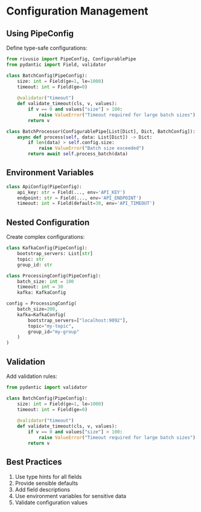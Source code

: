 # Configuration Management

## Using PipeConfig

Define type-safe configurations:

```python
from rivusio import PipeConfig, ConfigurablePipe
from pydantic import Field, validator

class BatchConfig(PipeConfig):
    size: int = Field(ge=1, le=1000)
    timeout: int = Field(ge=0)
    
    @validator("timeout")
    def validate_timeout(cls, v, values):
        if v == 0 and values["size"] > 100:
            raise ValueError("Timeout required for large batch sizes")
        return v

class BatchProcessor(ConfigurablePipe[List[Dict], Dict, BatchConfig]):
    async def process(self, data: List[Dict]) -> Dict:
        if len(data) > self.config.size:
            raise ValueError("Batch size exceeded")
        return await self.process_batch(data)
```

## Environment Variables

```python
class ApiConfig(PipeConfig):
    api_key: str = Field(..., env='API_KEY')
    endpoint: str = Field(..., env='API_ENDPOINT')
    timeout: int = Field(default=30, env='API_TIMEOUT')
```

## Nested Configuration

Create complex configurations:

```python
class KafkaConfig(PipeConfig):
    bootstrap_servers: List[str]
    topic: str
    group_id: str

class ProcessingConfig(PipeConfig):
    batch_size: int = 100
    timeout: int = 30
    kafka: KafkaConfig

config = ProcessingConfig(
    batch_size=200,
    kafka=KafkaConfig(
        bootstrap_servers=["localhost:9092"],
        topic="my-topic",
        group_id="my-group"
    )
)
```

## Validation

Add validation rules:

```python
from pydantic import validator

class BatchConfig(PipeConfig):
    size: int = Field(ge=1, le=1000)
    timeout: int = Field(ge=0)
    
    @validator("timeout")
    def validate_timeout(cls, v, values):
        if v == 0 and values["size"] > 100:
            raise ValueError("Timeout required for large batch sizes")
        return v
```

## Best Practices

1. Use type hints for all fields
2. Provide sensible defaults
3. Add field descriptions
4. Use environment variables for sensitive data
5. Validate configuration values

